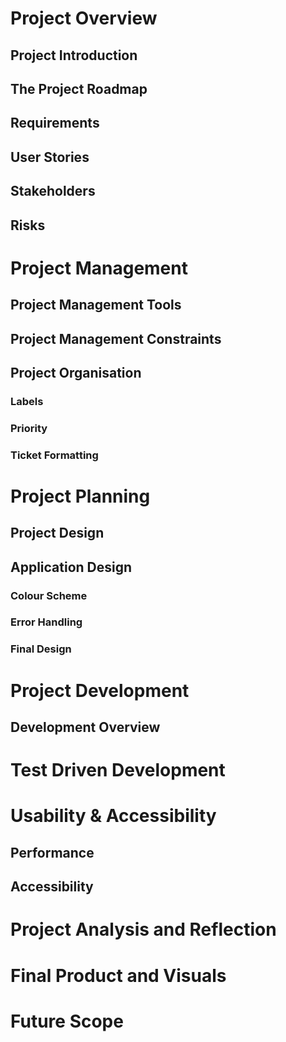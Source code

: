 # Project Overview

## Project Introduction

## The Project Roadmap

## Requirements

## User Stories

## Stakeholders

## Risks

# Project Management

## Project Management Tools

## Project Management Constraints

## Project Organisation

### Labels

### Priority

### Ticket Formatting

# Project Planning

## Project Design

## Application Design

### Colour Scheme
### Error Handling
### Final Design

# Project Development

## Development Overview

# Test Driven Development

# Usability & Accessibility

## Performance
## Accessibility


# Project Analysis and Reflection

# Final Product and Visuals

# Future Scope

